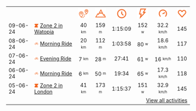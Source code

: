 <table>
    <tr>
        <th></th>
        <th></th>
        <th align="center"><img src="https://raw.githubusercontent.com/robiningelbrecht/strava-activities/master/public/distance.svg" width="30" alt="distance" title="distance"/></th>
        <th align="center"><img src="https://raw.githubusercontent.com/robiningelbrecht/strava-activities/master/public/elevation.svg" width="30" alt="elevation" title="elevation"/></th>
        <th align="center"><img src="https://raw.githubusercontent.com/robiningelbrecht/strava-activities/master/public/time.svg" width="30" alt="time" title="time"/></th>
        <th align="center"><img src="https://raw.githubusercontent.com/robiningelbrecht/strava-activities/master/public/average-watt.svg" width="30" alt="average watts" title="average watts"/></th>
        <th align="center"><img src="https://raw.githubusercontent.com/robiningelbrecht/strava-activities/master/public/average-speed.svg" width="30" alt="average speed" title="average speed"/></th>
        <th align="center"><img src="https://raw.githubusercontent.com/robiningelbrecht/strava-activities/master/public/heart-rate.svg" width="30" alt="average heart rate" title="average heart rate"/></th>
    </tr>
            <tr>
            <td>09-06-24</td>
            <td>
                                <img src="https://raw.githubusercontent.com/robiningelbrecht/strava-activities/master/public/activity-virtual-ride-zwift.svg" width="12" alt="Zone 2 in Watopia" title="Zone 2 in Watopia"/>
<a href="https://www.strava.com/activities/11612362764" title="Kcal: 653 | Gear: None ">Zone 2 in Watopia</a>
            </td>
            <td align="center">40 <sup><sub>km</sub></sup></td>
            <td align="center">159 <sup><sub>m</sub></sup></td>
            <td align="center">1:15:09</td>
            <td align="center">152 <sup><sub>w</sub></sup></td>
            <td align="center">32.2 <sup><sub>km/h</sub></sup></td>
            <td align="center">145</td>
        </tr>
            <tr>
            <td>08-06-24</td>
            <td>
                <img src="https://raw.githubusercontent.com/robiningelbrecht/strava-activities/master/public/activity-ride.svg" width="12" alt="Morning Ride" title="Morning Ride"/>
<a href="https://www.strava.com/activities/11609177609" title="Kcal: 494 | Gear: None ">Morning Ride</a>
            </td>
            <td align="center">20 <sup><sub>km</sub></sup></td>
            <td align="center">112 <sup><sub>m</sub></sup></td>
            <td align="center">1:03:58</td>
            <td align="center">80 <sup><sub>w</sub></sup></td>
            <td align="center">18.6 <sup><sub>km/h</sub></sup></td>
            <td align="center">117</td>
        </tr>
            <tr>
            <td>07-06-24</td>
            <td>
                <img src="https://raw.githubusercontent.com/robiningelbrecht/strava-activities/master/public/activity-ride.svg" width="12" alt="Evening Ride" title="Evening Ride"/>
<a href="https://www.strava.com/activities/11600964465" title="Kcal: 353 | Gear: None ">Evening Ride</a>
            </td>
            <td align="center">7 <sup><sub>km</sub></sup></td>
            <td align="center">28 <sup><sub>m</sub></sup></td>
            <td align="center">27:41</td>
            <td align="center">61 <sup><sub>w</sub></sup></td>
            <td align="center">16 <sup><sub>km/h</sub></sup></td>
            <td align="center">110</td>
        </tr>
            <tr>
            <td>06-06-24</td>
            <td>
                <img src="https://raw.githubusercontent.com/robiningelbrecht/strava-activities/master/public/activity-ride.svg" width="12" alt="Morning Ride" title="Morning Ride"/>
<a href="https://www.strava.com/activities/11600970607" title="Kcal: 159 | Gear: None ">Morning Ride</a>
            </td>
            <td align="center">6 <sup><sub>km</sub></sup></td>
            <td align="center">50 <sup><sub>m</sub></sup></td>
            <td align="center">19:34</td>
            <td align="center">65 <sup><sub>w</sub></sup></td>
            <td align="center">17.3 <sup><sub>km/h</sub></sup></td>
            <td align="center">118</td>
        </tr>
            <tr>
            <td>05-06-24</td>
            <td>
                                <img src="https://raw.githubusercontent.com/robiningelbrecht/strava-activities/master/public/activity-virtual-ride-zwift.svg" width="12" alt="Zone 2 in London" title="Zone 2 in London"/>
<a href="https://www.strava.com/activities/11580574863" title="Kcal: 653 | Gear: None ">Zone 2 in London</a>
            </td>
            <td align="center">41 <sup><sub>km</sub></sup></td>
            <td align="center">173 <sup><sub>m</sub></sup></td>
            <td align="center">1:15:37</td>
            <td align="center">151 <sup><sub>w</sub></sup></td>
            <td align="center">32.9 <sup><sub>km/h</sub></sup></td>
            <td align="center">145</td>
        </tr>
                <tr>
            <td colspan="8" align="right"><a href="https://github.com/robiningelbrecht/strava-activities#activities">View all activities</a></td>
        </tr>
    </table>
